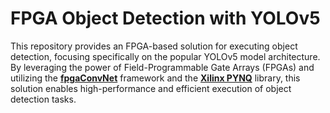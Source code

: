 # FPGA Object Detection with YOLOv5

This repository provides an FPGA-based solution for executing object detection, focusing specifically on the popular YOLOv5 model architecture. By leveraging the power of Field-Programmable Gate Arrays (FPGAs) and utilizing the [**fpgaConvNet**](https://github.com/AlexMontgomerie/fpgaconvnet-model) framework and the [**Xilinx PYNQ**](http://www.pynq.io/) library, this solution enables high-performance and efficient execution of object detection tasks.